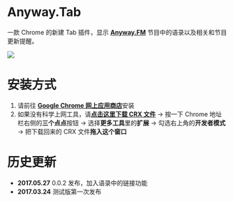 # Anyway.Tab
一款 Chrome 的新建 Tab 插件，显示 [**Anyway.FM**](http://Anyway.FM) 节目中的语录以及相关和节目更新提醒。

![](https://raw.githubusercontent.com/Anyway-Design/Anyway-Tab/master/anyway-tab-preview.png)


# 安装方式
1. 请前往 [**Google Chrome 网上应用商店**](https://chrome.google.com/webstore/detail/anywaytab/jaoejhbbokpmbndhdopikidehkadhake?hl=zh-CN&gl=CN)安装
2. 如果没有科学上网工具，请[**点击这里下载 CRX 文件**](https://github.com/Anyway-Design/Anyway-Tab/raw/master/Releases/Anyway.Tab-Latest.crx)</a> → 按一下 Chrome 地址栏右侧的**三个点点**按钮 → 选择**更多工具**里的**扩展** → 勾选右上角的**开发者模式** →  把下载回来的 CRX 文件**拖入这个窗口**


# 历史更新
* **2017.05.27** 0.0.2 发布，加入语录中的链接功能
* **2017.03.24** 测试版第一次发布